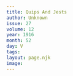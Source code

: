 ```yaml
---
title: Quips And Jests
author: Unknown
issue: 27
volume: 12
year: 1916
month: 52
day: V
tags:
layout: page.njk
image:
---
```


